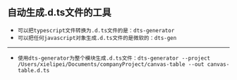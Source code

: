 ## 自动生成.d.ts文件的工具
* `可以把typescript文件转换为.d.ts文件的是：dts-generator`
* `可以把任何javascript对象生成.d.ts文件的是微软的：dts-gen`
---
* `使用dts-generator为整个模块生成.d.ts文件：dts-generator --project /Users/xielipei/Documents/companyProject/canvas-table --out canvas-table.d.ts`
